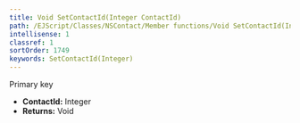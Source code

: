 ```yaml
---
title: Void SetContactId(Integer ContactId)
path: /EJScript/Classes/NSContact/Member functions/Void SetContactId(Integer p_0)
intellisense: 1
classref: 1
sortOrder: 1749
keywords: SetContactId(Integer)
---
```



Primary key



* **ContactId:** Integer
* **Returns:** Void


